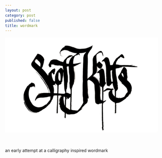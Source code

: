 ```yaml
---
layout: post
category: post
published: false
title: wordmark
---
```

![sk wordmark](/media/scottkilts-calligraphy-1200w.jpeg)
<!--more-->

  \
  \
an early attempt at a calligraphy inspired wordmark